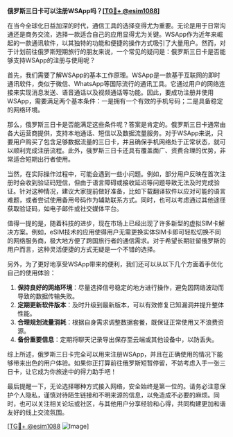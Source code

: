 **俄罗斯三日卡可以注册WSApp吗？[[TG💪+ @esim1088](https://t.me/s/esim1088)]**

在当今全球化日益加深的时代，通信工具的选择变得尤为重要。无论是用于日常沟通还是商务交流，选择一款适合自己的应用显得尤为关键。WSApp作为近年来崛起的一款通讯软件，以其独特的功能和便捷的操作方式吸引了大量用户。然而，对于计划前往俄罗斯短期旅行的朋友来说，一个常见的疑问是：俄罗斯三日卡是否能够支持WSApp的注册与使用呢？

首先，我们需要了解WSApp的基本工作原理。WSApp是一款基于互联网的即时通讯软件，类似于微信、WhatsApp等国际流行的通讯工具。它通过用户的网络连接来实现消息发送、语音通话以及视频通话等功能。因此，要成功注册并使用WSApp，需要满足两个基本条件：一是拥有一个有效的手机号码；二是具备稳定的网络环境。

那么，俄罗斯三日卡是否能满足这些条件呢？答案是肯定的。俄罗斯三日卡通常由各大运营商提供，支持本地通话、短信以及数据流量服务。对于WSApp来说，只要用户购买了包含足够数据流量的三日卡，并且确保手机网络处于正常状态，就可以顺利完成注册流程。此外，俄罗斯三日卡还具有覆盖面广、资费合理的优势，非常适合短期出行者使用。

当然，在实际操作过程中，可能会遇到一些小问题。例如，部分用户反映在首次注册时会收到验证码短信，但由于语言障碍或接收延迟等问题导致无法及时完成验证。针对这种情况，建议大家提前做好准备，比如下载翻译软件以应对可能的语言难题，或者尝试使用备用号码作为辅助联系方式。同时，也可以考虑通过其他途径获取验证码，如电子邮件或社交媒体平台。

值得一提的是，随着科技的进步，现在市场上已经出现了许多新型的虚拟SIM卡解决方案。例如，eSIM技术的应用使得用户无需更换实体SIM卡即可轻松切换不同的网络服务商，极大地方便了跨国旅行者的通信需求。对于希望长期驻留俄罗斯的用户而言，这种灵活便捷的方式无疑是一个不错的选择。

另外，为了更好地享受WSApp带来的便利，我们还可以从以下几个方面着手优化自己的使用体验：

1. **保持良好的网络环境**：尽量选择信号稳定的地方进行操作，避免因网络波动而导致的数据传输失败。
2. **定期更新软件版本**：及时升级到最新版本，可以有效修复已知漏洞并提升整体性能。
3. **合理规划流量消耗**：根据自身需求调整数据套餐，既保证正常使用又不浪费资源。
4. **备份重要信息**：定期将聊天记录导出保存至云端或其他设备中，以防丢失。

综上所述，俄罗斯三日卡完全可以用来注册WSApp，并且在正确使用的情况下能够带来出色的用户体验。如果你正打算前往俄罗斯短暂停留，不妨考虑入手一张三日卡，让它成为你旅途中的得力助手吧！

最后提醒一下，无论选择哪种方式接入网络，安全始终是第一位的。请务必注意保护个人隐私，谨慎对待陌生链接和不明来源的信息，以免造成不必要的麻烦。同时，也可以关注相关论坛或社区，与其他用户分享经验和心得，共同构建更加和谐友好的线上交流氛围。

[[TG💪+ @esim1088](https://t.me/s/esim1088) ![Image](https://i.postimg.cc/4NQfJmqS/Snipaste-2025-05-13-00-14-12.png)]